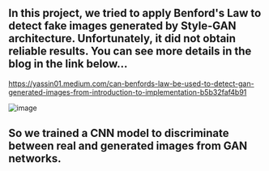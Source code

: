 ## In this project, we tried to apply Benford's Law to detect fake images generated by Style-GAN architecture. Unfortunately, it did not obtain reliable results. You can see more details in the blog in the link below... 
https://yassin01.medium.com/can-benfords-law-be-used-to-detect-gan-generated-images-from-introduction-to-implementation-b5b32faf4b91


![image](https://github.com/AYassin01/fake-face-detection/assets/106158907/910bf38d-4821-44b8-a4cc-66f50a4aaef6)




## So we trained a CNN model to discriminate between real and generated images from GAN networks.
